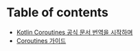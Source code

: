 # Table of contents

* [Kotlin Coroutines 공식 문서 번역을 시작하며](README.md)
* [Coroutines 가이드](coroutines.md)
